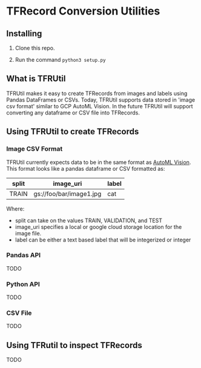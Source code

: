 # TFRecord Conversion Utilities

## Installing

1. Clone this repo.

2. Run the command `python3 setup.py`

## What is TFRUtil
TFRUtil makes it easy to create TFRecords from images and labels using Pandas DataFrames or CSVs. 
Today, TFRUtil supports data stored in 'image csv format' similar to GCP AutoML Vision. In the
future TFRUtil will support converting any dataframe or CSV file into TFRecords. 

## Using TFRUtil to create TFRecords

### Image CSV Format
TFRUtil currently expects data to be in the same format as [AutoML Vision](https://cloud.google.com/vision/automl/docs/prepare).  This format looks like a pandas dataframe or CSV formatted as:

| split | image_uri               | label |
|-------|-------------------------|-------|
| TRAIN | gs://foo/bar/image1.jpg | cat   |

Where:
* split can take on the values TRAIN, VALIDATION, and TEST
* image_uri specifies a local or google cloud storage location for the image file. 
* label can be either a text based label that will be integerized or integer

### Pandas API
TODO

### Python API
TODO

### CSV File
TODO

## Using TFRutil to inspect TFRecords
TODO
